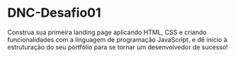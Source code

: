 # DNC-Desafio01
Construa sua primeira landing page aplicando HTML, CSS e criando funcionalidades com a linguagem de programação JavaScript, e dê início à estruturação do seu portfólio para se tornar um desenvolvedor de sucesso!

